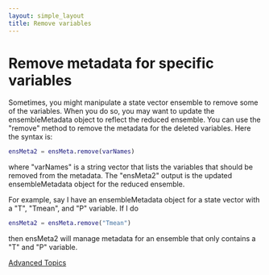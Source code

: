 ```yaml
---
layout: simple_layout
title: Remove variables
---
```


# Remove metadata for specific variables
Sometimes, you might manipulate a state vector ensemble to remove some of the variables. When you do so, you may want to update the ensembleMetadata object to reflect the reduced ensemble. You can use the "remove" method to remove the metadata for the deleted variables. Here the syntax is:
```matlab
ensMeta2 = ensMeta.remove(varNames)
```
where "varNames" is a string vector that lists the variables that should be removed from the metadata. The "ensMeta2" output is the updated ensembleMetadata object for the reduced ensemble.

For example, say I have an ensembleMetadata object for a state vector with a "T", "Tmean", and "P" variable. If I do
```matlab
ensMeta2 = ensMeta.remove("Tmean")
```
then ensMeta2 will manage metadata for an ensemble that only contains a "T" and "P" variable.

[Advanced Topics](advanced)
